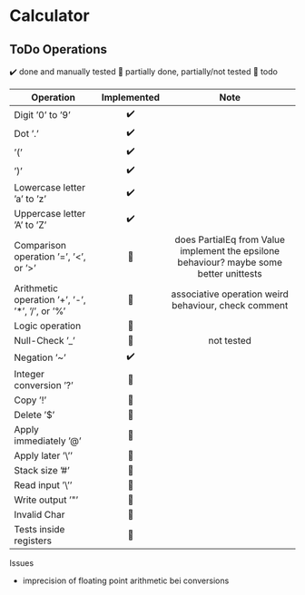 # Calculator

## ToDo Operations

✔️ done and manually tested
🚧 partially done, partially/not tested
📝 todo

| Operation                                       | Implemented |                                          Note                                           |
|-------------------------------------------------|:-----------:|:---------------------------------------------------------------------------------------:|
| Digit ’0’ to ’9’                                |     ✔️      |                                                                                         |
| Dot ’.’                                         |     ✔️      |                                                                                         |
| ’(’                                             |     ✔️      |                                                                                         |
| ’)’                                             |     ✔️      |                                                                                         |
| Lowercase letter ’a’ to ’z’                     |     ✔️      |                                                                                         |
| Uppercase letter ’A’ to ’Z’                     |     ✔️      |                                                                                         |
| Comparison operation ’=’, ’<’, or ’>’           |     🚧      | does PartialEq from Value implement the epsilone behaviour? maybe some better unittests |
| Arithmetic operation ’+’, ’-’, ’*’, ’/’, or ’%’ |     🚧      |                  associative operation weird behaviour, check comment                   |
| Logic operation                                 |     📝      |                                                                                         |
| Null-Check ’_’                                  |     🚧      |                                       not tested                                        |
| Negation ’~’                                    |     ✔️      |                                                                                         |
| Integer conversion ’?’                          |     📝      |                                                                                         |
| Copy ’!’                                        |     📝      |                                                                                         |
| Delete ’$’                                      |     📝      |                                                                                         |
| Apply immediately ’@’                           |     📝      |                                                                                         |
| Apply later ’\’’                                |     📝      |                                                                                         |
| Stack size ’#’                                  |     📝      |                                                                                         |
| Read input ’\’’                                 |     📝      |                                                                                         |
| Write output ’"’                                |     📝      |                                                                                         |
| Invalid Char                                    |     📝      |                                                                                         |
| Tests inside registers                          |     📝      |                                                                                         |

Issues
- imprecision of floating point arithmetic bei conversions
